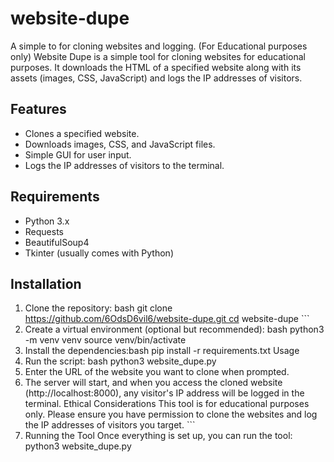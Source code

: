 # website-dupe
A simple to for cloning websites and logging. (For Educational purposes only)
Website Dupe is a simple tool for cloning websites for educational purposes. It downloads the HTML of a specified website along with its assets (images, CSS, JavaScript) and logs the IP addresses of visitors.

## Features

- Clones a specified website.
- Downloads images, CSS, and JavaScript files.
- Simple GUI for user input.
- Logs the IP addresses of visitors to the terminal.

## Requirements

- Python 3.x  
- Requests  
- BeautifulSoup4  
- Tkinter (usually comes with Python)

## Installation

1. Clone the repository:
bash
git clone https://github.com/6OdsD6vil6/website-dupe.git cd website-dupe ```
2. Create a virtual environment (optional but recommended): bash python3 -m venv venv source venv/bin/activate
3. Install the dependencies:bash pip install -r requirements.txt
Usage
1. Run the script: bash python3 website_dupe.py
2. Enter the URL of the website you want to clone when prompted.
3. The server will start, and when you access the cloned website (http://localhost:8000), any visitor's IP address will be logged in the terminal.
Ethical Considerations
This tool is for educational purposes only. Please ensure you have permission to clone the websites and log the IP addresses of visitors you target. ```
5. Running the Tool
Once everything is set up, you can run the tool:
python3 website_dupe.py

